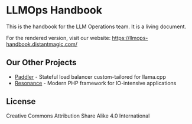# LLMOps Handbook

This is the handbook for the LLM Operations team. It is a living document.

For the rendered version, visit our website: https://llmops-handbook.distantmagic.com/

## Our Other Projects

- [Paddler](https://github.com/distantmagic/paddler) - Stateful load balancer custom-tailored for llama.cpp
- [Resonance](https://github.com/distantmagic/resonance) - Modern PHP framework for IO-intensive applications

## License

Creative Commons Attribution Share Alike 4.0 International
